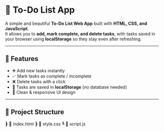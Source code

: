 # 📝 To-Do List App

A simple and beautiful **To-Do List Web App** built with **HTML, CSS, and JavaScript**.  
It allows you to **add, mark complete, and delete tasks**, with tasks saved in your browser using **localStorage** so they stay even after refreshing.

---

## 🚀 Features
- ➕ Add new tasks instantly  
- ✅ Mark tasks as complete / incomplete  
- ❌ Delete tasks with a click  
- 💾 Tasks are saved in **localStorage** (no database needed)  
- 🎨 Clean & responsive UI design  

---

## 📂 Project Structure
┣ 📄 index.html
┣ 📄 style.css
┗ 📄 script.js